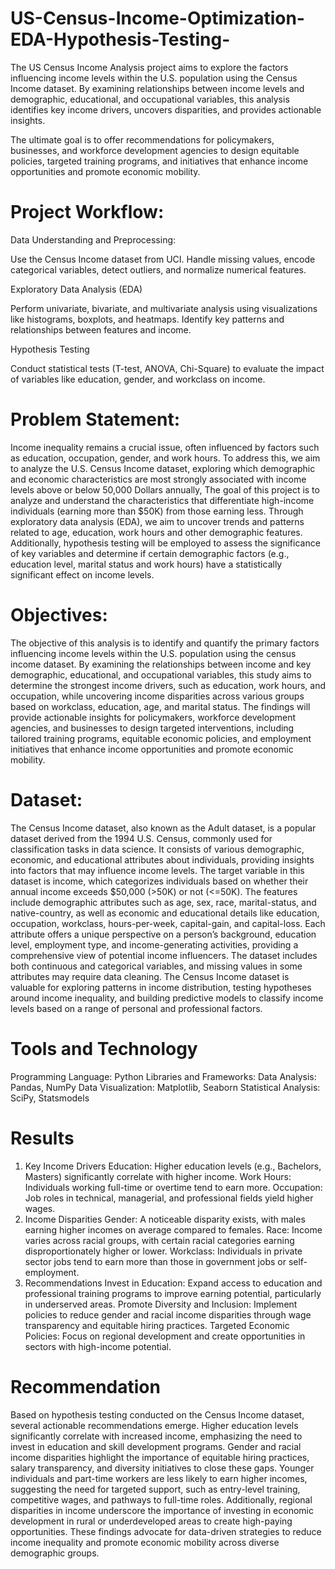 # US-Census-Income-Optimization-EDA-Hypothesis-Testing-

The US Census Income Analysis project aims to explore the factors influencing income levels within the U.S. population using the Census Income dataset. By examining relationships between income levels and demographic, educational, and occupational variables, this analysis identifies key income drivers, uncovers disparities, and provides actionable insights.

The ultimate goal is to offer recommendations for policymakers, businesses, and workforce development agencies to design equitable policies, targeted training programs, and initiatives that enhance income opportunities and promote economic mobility.

# Project Workflow: 

Data Understanding and Preprocessing:

Use the Census Income dataset from UCI.
Handle missing values, encode categorical variables, detect outliers, and normalize numerical features.

Exploratory Data Analysis (EDA)

Perform univariate, bivariate, and multivariate analysis using visualizations like histograms, boxplots, and heatmaps.
Identify key patterns and relationships between features and income.

Hypothesis Testing

Conduct statistical tests (T-test, ANOVA, Chi-Square) to evaluate the impact of variables like education, gender, and workclass on income.


# Problem Statement:
Income inequality remains a crucial issue, often influenced by factors such as education, occupation, gender, and work hours. To address this, we aim to analyze the U.S. Census Income dataset, exploring which demographic and economic characteristics are most strongly associated with income levels above or below 50,000 Dollars annually, The goal of this project is to analyze and understand the characteristics that differentiate high-income individuals (earning more than $50K) from those earning less. Through exploratory data analysis (EDA), we aim to uncover trends and patterns related to age, education, work hours and other demographic features. Additionally, hypothesis testing will be employed to assess the significance of key variables and determine if certain demographic factors (e.g., education level, marital status and work hours) have a statistically significant effect on income levels.

# Objectives:
The objective of this analysis is to identify and quantify the primary factors influencing income levels within the U.S. population using the census income dataset. By examining the relationships between income and key demographic, educational, and occupational variables, this study aims to determine the strongest income drivers, such as education, work hours, and occupation, while uncovering income disparities across various groups based on workclass, education, age, and marital status. The findings will provide actionable insights for policymakers, workforce development agencies, and businesses to design targeted interventions, including tailored training programs, equitable economic policies, and employment initiatives that enhance income opportunities and promote economic mobility.

# Dataset:
The Census Income dataset, also known as the Adult dataset, is a popular dataset derived from the 1994 U.S. Census, commonly used for classification tasks in data science. It consists of various demographic, economic, and educational attributes about individuals, providing insights into factors that may influence income levels. The target variable in this dataset is income, which categorizes individuals based on whether their annual income exceeds $50,000 (>50K) or not (<=50K). The features include demographic attributes such as age, sex, race, marital-status, and native-country, as well as economic and educational details like education, occupation, workclass, hours-per-week, capital-gain, and capital-loss. Each attribute offers a unique perspective on a person’s background, education level, employment type, and income-generating activities, providing a comprehensive view of potential income influencers. The dataset includes both continuous and categorical variables, and missing values in some attributes may require data cleaning. The Census Income dataset is valuable for exploring patterns in income distribution, testing hypotheses around income inequality, and building predictive models to classify income levels based on a range of personal and professional factors.

# Tools and Technology
Programming Language: Python
Libraries and Frameworks:
Data Analysis: Pandas, NumPy
Data Visualization: Matplotlib, Seaborn
Statistical Analysis: SciPy, Statsmodels

# Results
1. Key Income Drivers
Education: Higher education levels (e.g., Bachelors, Masters) significantly correlate with higher income.
Work Hours: Individuals working full-time or overtime tend to earn more.
Occupation: Job roles in technical, managerial, and professional fields yield higher wages.
2. Income Disparities
Gender: A noticeable disparity exists, with males earning higher incomes on average compared to females.
Race: Income varies across racial groups, with certain racial categories earning disproportionately higher or lower.
Workclass: Individuals in private sector jobs tend to earn more than those in government jobs or self-employment.
3. Recommendations
Invest in Education:
Expand access to education and professional training programs to improve earning potential, particularly in underserved areas.
Promote Diversity and Inclusion:
Implement policies to reduce gender and racial income disparities through wage transparency and equitable hiring practices.
Targeted Economic Policies:
Focus on regional development and create opportunities in sectors with high-income potential.

# Recommendation
Based on hypothesis testing conducted on the Census Income dataset, several actionable recommendations emerge. Higher education levels significantly correlate with increased income, emphasizing the need to invest in education and skill development programs. Gender and racial income disparities highlight the importance of equitable hiring practices, salary transparency, and diversity initiatives to close these gaps. Younger individuals and part-time workers are less likely to earn higher incomes, suggesting the need for targeted support, such as entry-level training, competitive wages, and pathways to full-time roles. Additionally, regional disparities in income underscore the importance of investing in economic development in rural or underdeveloped areas to create high-paying opportunities. These findings advocate for data-driven strategies to reduce income inequality and promote economic mobility across diverse demographic groups.
